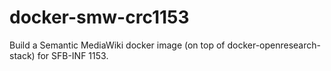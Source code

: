 # docker-smw-crc1153
Build a Semantic MediaWiki docker image (on top of docker-openresearch-stack) for SFB-INF 1153.
